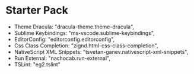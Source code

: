 # Starter Pack 

- Theme Dracula: "dracula-theme.theme-dracula",
- Sublime Keybindings: "ms-vscode.sublime-keybindings",
- EditorConfig: "editorconfig.editorconfig",
- Css Class Completion: "zignd.html-css-class-completion",
- NativeScript XML Snippets: "tsvetan-ganev.nativescript-xml-snippets",
- Run External: "nachocab.run-external",
- TSLint: "eg2.tslint"